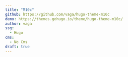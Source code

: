 ```yaml
---
title: "M10c"
github: https://github.com/vaga/hugo-theme-m10c
demo: https://themes.gohugo.io/theme/hugo-theme-m10c/
author: vaga
ssg:
  - Hugo
cms:
  - No Cms
draft: true
---
```

